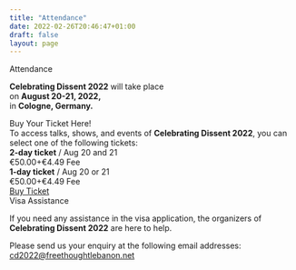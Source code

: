 ```yaml
---
title: "Attendance"
date: 2022-02-26T20:46:47+01:00
draft: false
layout: page
---
```


<div class="title">Attendance</div>

<div id="venue_section" class="attendance-top ven-bg">
<!--    <Ximg src="/CD2022_Apply_background.jpg" alt="Background for the last slide of the main page" title="Background Image" />-->
    <div class="text-container">
        <div class="body">
            <p>
                <strong>Celebrating Dissent 2022</strong> will take place<br />
                on <strong>August 20-21, 2022,</strong> <br />
				in <strong>Cologne, Germany.</strong><br />
            </p>
        </div>
    </div>
</div>

<div class="main-column">
	<div id="ticket_section" class="buy-ticket bg-purple">
		<div class="title">Buy Your Ticket Here!</div>
		<div class="text">To access talks, shows, and events of <strong>Celebrating Dissent 2022</strong>, you can select one of the following tickets:</div>
		<div class="text"><strong>2-day ticket</strong> / Aug 20 and 21 <div class="fee">€50.00+€4.49 Fee</div></div>
		<div class="text"><strong>1-day ticket</strong> / Aug 20 or 21 <div class="fee">€50.00+€4.49 Fee</div></div>
		<a class="button" href="https://www.eventbrite.co.uk/e/celebrating-dissent-2022-tickets-270982685507">Buy Ticket</a>
	</div>
	<div id="visa_section" class="visa-assistance">
		<div class="title">Visa Assistance</div>
		<p>
		If you need any assistance in the visa application, the organizers of <strong>Celebrating Dissent 2022</strong> are here to help.
		</p>
		<p>
		Please send us your enquiry at the following email addresses:<br>
		<a class="barid" href="mailto:cd2022@freethoughtlebanon.net">cd2022@freethoughtlebanon.net</a><br>
		</p>
	</div>
</div>